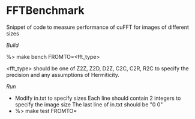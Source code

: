 # FFTBenchmark
Snippet of code to measure performance of cuFFT for images of different sizes

*Build*

%> make bench FROMTO=<fft_type>

<fft_type> should be one of Z2Z, Z2D, D2Z, C2C, C2R, R2C to specify the precision and any assumptions of Hermiticity.


*Run*
- Modify in.txt to specify sizes
     Each line should contain 2 integers to specify the image size
     The last line of in.txt should be "0 0"
- %> make test FROMTO=<fft type>


